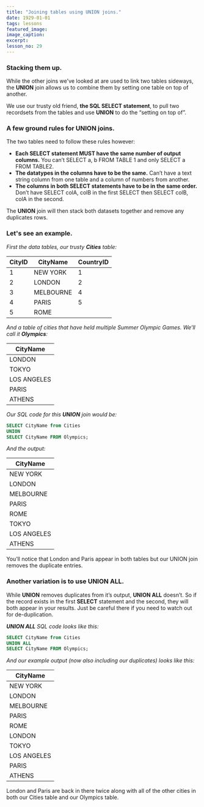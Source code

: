 ```yaml
---
title: "Joining tables using UNION joins."
date: 1929-01-01
tags: lessons
featured_image: 
image_caption: 
excerpt: 
lesson_no: 29
---
```

### Stacking them up.

While the other joins we've looked at are used to link two tables sideways, the **UNION** join allows us to combine them by setting one table on top of another.

We use our trusty old friend, **the SQL SELECT statement**, to pull two recordsets from the tables and use **UNION** to do the “setting on top of”.

### A few ground rules for UNION joins.

The two tables need to follow these rules however:

  * **Each SELECT statement MUST have the same number of output columns.** You can’t SELECT a, b FROM TABLE 1 and only SELECT a FROM TABLE2.
  * **The datatypes in the columns have to be the same.** Can’t have a text string column from one table and a column of numbers from another.
  * **The columns in both SELECT statements have to be in the same order.** Don’t have SELECT colA, colB in the first SELECT then SELECT colB, colA in the second.


The **UNION** join will then stack both datasets together and remove any duplicates rows.

### Let's see an example.

_First the data tables, our trusty **Cities** table:_


CityID | CityName | CountryID
--- | --- | ---
1 | NEW YORK | 1
2 | LONDON | 2
3 | MELBOURNE | 4
4 | PARIS | 5
5 | ROME | 


_And a table of cities that have held multiple Summer Olympic Games. We&#8217;ll call it **Olympics**:_

| CityName |
| --- |
| LONDON |
| TOKYO |
| LOS ANGELES |
| PARIS |
| ATHENS |


_Our SQL code for this **UNION** join would be:_

```sql
SELECT CityName from Cities 
UNION
SELECT CityName FROM Olympics;
```


_And the output:_

| CityName |
| --- |
| NEW YORK |
| LONDON |
| MELBOURNE |
| PARIS |
| ROME |
| TOKYO |
| LOS ANGELES |
| ATHENS |


You&#8217;ll notice that London and Paris appear in both tables but our UNION join removes the duplicate entries.


### Another variation is to use UNION ALL.

While **UNION** removes duplicates from it’s output, **UNION ALL** doesn’t. So if the record exists in the first **SELECT** statement and the second, they will both appear in your results. Just be careful there if you need to watch out for de-duplication.

_**UNION ALL** SQL code looks like this:_

```sql
SELECT CityName from Cities 
UNION ALL
SELECT CityName FROM Olympics;
```


_And our example output (now also including our duplicates) looks like this:_

| CityName |
| --- |
| NEW YORK |
| LONDON |
| MELBOURNE |
| PARIS |
| ROME |
| LONDON |
| TOKYO |
| LOS ANGELES |
| PARIS |
| ATHENS |


London and Paris are back in there twice along with all of the other cities in both our Cities table and our Olympics table.